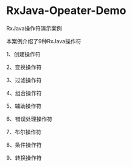 # RxJava-Opeater-Demo
RxJava操作符演示案例

本案例介绍了9种RxJava操作符

1、创建操作符 

2、变换操作符

3、过滤操作符

4、组合操作符

5、辅助操作符

6、错误处理操作符

7、布尔操作符

8、条件操作符

9、转换操作符
